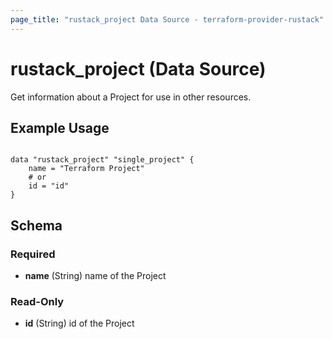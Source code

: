 ```yaml
---
page_title: "rustack_project Data Source - terraform-provider-rustack"
---
```

# rustack_project (Data Source)

Get information about a Project for use in other resources. 

## Example Usage

```hcl

data "rustack_project" "single_project" {
    name = "Terraform Project"
    # or
    id = "id"
}

```
## Schema

### Required

- **name** (String) name of the Project

### Read-Only

- **id** (String) id of the Project
